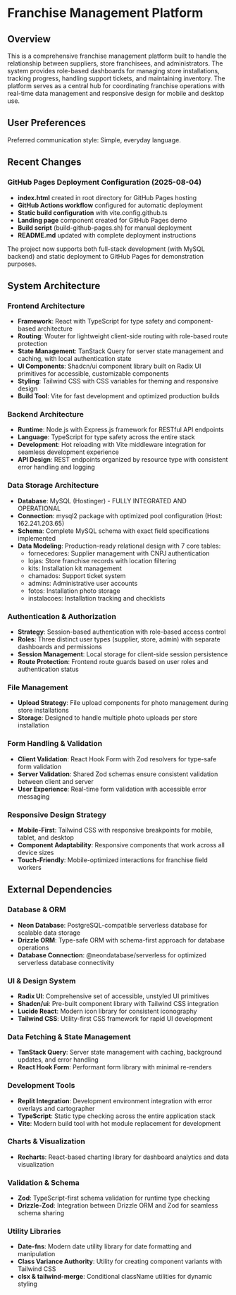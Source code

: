 # Franchise Management Platform

## Overview

This is a comprehensive franchise management platform built to handle the relationship between suppliers, store franchisees, and administrators. The system provides role-based dashboards for managing store installations, tracking progress, handling support tickets, and maintaining inventory. The platform serves as a central hub for coordinating franchise operations with real-time data management and responsive design for mobile and desktop use.

## User Preferences

Preferred communication style: Simple, everyday language.

## Recent Changes

### GitHub Pages Deployment Configuration (2025-08-04)
- **index.html** created in root directory for GitHub Pages hosting
- **GitHub Actions workflow** configured for automatic deployment 
- **Static build configuration** with vite.config.github.ts
- **Landing page** component created for GitHub Pages demo
- **Build script** (build-github-pages.sh) for manual deployment
- **README.md** updated with complete deployment instructions

The project now supports both full-stack development (with MySQL backend) and static deployment to GitHub Pages for demonstration purposes.

## System Architecture

### Frontend Architecture
- **Framework**: React with TypeScript for type safety and component-based architecture
- **Routing**: Wouter for lightweight client-side routing with role-based route protection
- **State Management**: TanStack Query for server state management and caching, with local authentication state
- **UI Components**: Shadcn/ui component library built on Radix UI primitives for accessible, customizable components
- **Styling**: Tailwind CSS with CSS variables for theming and responsive design
- **Build Tool**: Vite for fast development and optimized production builds

### Backend Architecture
- **Runtime**: Node.js with Express.js framework for RESTful API endpoints
- **Language**: TypeScript for type safety across the entire stack
- **Development**: Hot reloading with Vite middleware integration for seamless development experience
- **API Design**: REST endpoints organized by resource type with consistent error handling and logging

### Data Storage Architecture
- **Database**: MySQL (Hostinger) - FULLY INTEGRATED AND OPERATIONAL
- **Connection**: mysql2 package with optimized pool configuration (Host: 162.241.203.65)
- **Schema**: Complete MySQL schema with exact field specifications implemented
- **Data Modeling**: Production-ready relational design with 7 core tables:
  - fornecedores: Supplier management with CNPJ authentication
  - lojas: Store franchise records with location filtering
  - kits: Installation kit management
  - chamados: Support ticket system
  - admins: Administrative user accounts
  - fotos: Installation photo storage
  - instalacoes: Installation tracking and checklists

### Authentication & Authorization
- **Strategy**: Session-based authentication with role-based access control
- **Roles**: Three distinct user types (supplier, store, admin) with separate dashboards and permissions
- **Session Management**: Local storage for client-side session persistence
- **Route Protection**: Frontend route guards based on user roles and authentication status

### File Management
- **Upload Strategy**: File upload components for photo management during store installations
- **Storage**: Designed to handle multiple photo uploads per store installation

### Form Handling & Validation
- **Client Validation**: React Hook Form with Zod resolvers for type-safe form validation
- **Server Validation**: Shared Zod schemas ensure consistent validation between client and server
- **User Experience**: Real-time form validation with accessible error messaging

### Responsive Design Strategy
- **Mobile-First**: Tailwind CSS with responsive breakpoints for mobile, tablet, and desktop
- **Component Adaptability**: Responsive components that work across all device sizes
- **Touch-Friendly**: Mobile-optimized interactions for franchise field workers

## External Dependencies

### Database & ORM
- **Neon Database**: PostgreSQL-compatible serverless database for scalable data storage
- **Drizzle ORM**: Type-safe ORM with schema-first approach for database operations
- **Database Connection**: @neondatabase/serverless for optimized serverless database connectivity

### UI & Design System
- **Radix UI**: Comprehensive set of accessible, unstyled UI primitives
- **Shadcn/ui**: Pre-built component library with Tailwind CSS integration
- **Lucide React**: Modern icon library for consistent iconography
- **Tailwind CSS**: Utility-first CSS framework for rapid UI development

### Data Fetching & State Management
- **TanStack Query**: Server state management with caching, background updates, and error handling
- **React Hook Form**: Performant form library with minimal re-renders

### Development Tools
- **Replit Integration**: Development environment integration with error overlays and cartographer
- **TypeScript**: Static type checking across the entire application stack
- **Vite**: Modern build tool with hot module replacement for development

### Charts & Visualization
- **Recharts**: React-based charting library for dashboard analytics and data visualization

### Validation & Schema
- **Zod**: TypeScript-first schema validation for runtime type checking
- **Drizzle-Zod**: Integration between Drizzle ORM and Zod for seamless schema sharing

### Utility Libraries
- **Date-fns**: Modern date utility library for date formatting and manipulation
- **Class Variance Authority**: Utility for creating component variants with Tailwind CSS
- **clsx & tailwind-merge**: Conditional className utilities for dynamic styling